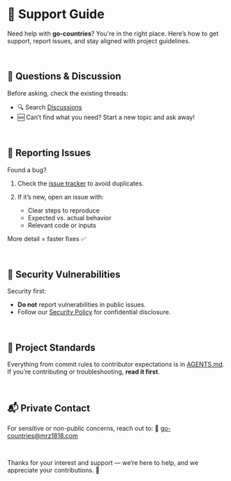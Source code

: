 # 🛟 Support Guide

Need help with **go-countries**? You're in the right place. Here’s how to get support, report issues, and stay aligned with project guidelines.

<br/>

## 💬 Questions & Discussion

Before asking, check the existing threads:

* 🔍 Search [Discussions](https://github.com/mrz1836/go-countries/discussions)
* 🆕 Can’t find what you need? Start a new topic and ask away!

<br/>

## 🐞 Reporting Issues

Found a bug?

1. Check the [issue tracker](https://github.com/mrz1836/go-countries/issues) to avoid duplicates.
2. If it’s new, open an issue with:

	* Clear steps to reproduce
	* Expected vs. actual behavior
	* Relevant code or inputs

More detail = faster fixes ✅

<br/>

## 🔐 Security Vulnerabilities

Security first:

* **Do not** report vulnerabilities in public issues.
* Follow our [Security Policy](SECURITY.md) for confidential disclosure.

<br/>

## 🧭 Project Standards

Everything from commit rules to contributor expectations is in [AGENTS.md](./AGENTS.md). If you’re contributing or troubleshooting, **read it first**.

<br/>

## 📬 Private Contact

For sensitive or non-public concerns, reach out to:
📧 [go-countries@mrz1818.com](mailto:go-countries@mrz1818.com)

<br/>

Thanks for your interest and support — we’re here to help, and we appreciate your contributions. 🚀
